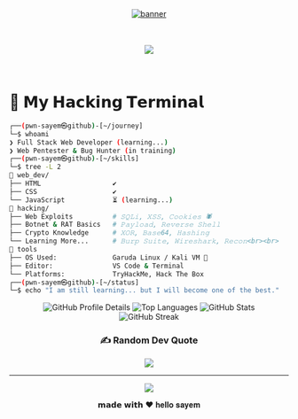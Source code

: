   <!--  Profile Banner start  -->

<div align="center">
  <a href="https://your-portfolio-site.com" target="_blank">
    <img src="./assets/hayimsayem.gif" alt="banner" />
  </a>
</div>
<br><br>
<!-- <div align="center">
  <a href="https://your-portfolio-site.com" target="_blank">
    <img src="https://github.com/pwnsayem/pwnsayem/blob/main/assets/hay%20I%E2%80%99m%20sayem%20%20Q-A1H%20%20.gif?raw=true" alt="Banner">
  </a>
</div>
<br><br> -->

<!--  Profile Banner End  -->
  <!--  animited fonts stert  -->
 <p align="center">
  <img src="https://readme-typing-svg.herokuapp.com?font=Fira+Code&size=50&duration=3000&pause=1000&color=00FF00&center=true&vCenter=true&width=1200&lines=⚡️+I'm+a+Full+Stack+Web+Developer+⚡️;⚡️+I'm+a+Web+Pentester+⚡️;⚡️+I'm+a+Bug+Hunter+⚡️;⚡️+I'm+still+learning...+⚡️" />
</p>
<br>
   <!--  animited fonts end  -->

# 👾 𝗠𝘆 𝗛𝗮𝗰𝗸𝗶𝗻𝗴 𝗧𝗲𝗿𝗺𝗶𝗻𝗮𝗹

```bash
┌──(𝚙𝚠𝚗-𝚜𝚊𝚢𝚎𝚖㉿𝚐𝚒𝚝𝚑𝚞𝚋)-[~/𝚓𝚘𝚞𝚛𝚗𝚎𝚢]
└─$ 𝚠𝚑𝚘𝚊𝚖𝚒
❯ 𝙵𝚞𝚕𝚕 𝚂𝚝𝚊𝚌𝚔 𝚆𝚎𝚋 𝙳𝚎𝚟𝚎𝚕𝚘𝚙𝚎𝚛 (𝚕𝚎𝚊𝚛𝚗𝚒𝚗𝚐...)
❯ 𝚆𝚎𝚋 𝙿𝚎𝚗𝚝𝚎𝚜𝚝𝚎𝚛 & 𝙱𝚞𝚐 𝙷𝚞𝚗𝚝𝚎𝚛 (𝚒𝚗 𝚝𝚛𝚊𝚒𝚗𝚒𝚗𝚐)
┌──(𝚙𝚠𝚗-𝚜𝚊𝚢𝚎𝚖㉿𝚐𝚒𝚝𝚑𝚞𝚋)-[~/𝚜𝚔𝚒𝚕𝚕𝚜]
└─$ 𝚝𝚛𝚎𝚎 -𝙻 2
📁 𝚠𝚎𝚋_𝚍𝚎𝚟/
├── 𝙷𝚃𝙼𝙻                  ✔️
├── 𝙲𝚂𝚂                   ✔️
└── 𝙹𝚊𝚟𝚊𝚂𝚌𝚛𝚒𝚙𝚝            ⏳ (𝚕𝚎𝚊𝚛𝚗𝚒𝚗𝚐...)
📁 𝚑𝚊𝚌𝚔𝚒𝚗𝚐/
├── 𝚆𝚎𝚋 𝙴𝚡𝚙𝚕𝚘𝚒𝚝𝚜          # 𝚂𝚀𝙻𝚒, 𝚇𝚂𝚂, 𝙲𝚘𝚘𝚔𝚒𝚎𝚜 🕷️
├── 𝙱𝚘𝚝𝚗𝚎𝚝 & 𝚁𝙰𝚃 𝙱𝚊𝚜𝚒𝚌𝚜   # 𝙿𝚊𝚢𝚕𝚘𝚊𝚍, 𝚁𝚎𝚟𝚎𝚛𝚜𝚎 𝚂𝚑𝚎𝚕𝚕
├── 𝙲𝚛𝚢𝚙𝚝𝚘 𝙺𝚗𝚘𝚠𝚕𝚎𝚍𝚐𝚎      # 𝚇𝙾𝚁, 𝙱𝚊𝚜𝚎64, 𝙷𝚊𝚜𝚑𝚒𝚗𝚐
└── 𝙻𝚎𝚊𝚛𝚗𝚒𝚗𝚐 𝙼𝚘𝚛𝚎...      # 𝙱𝚞𝚛𝚙 𝚂𝚞𝚒𝚝𝚎, 𝚆𝚒𝚛𝚎𝚜𝚑𝚊𝚛𝚔, 𝚁𝚎𝚌𝚘𝚗<br><br>
📁 𝚝𝚘𝚘𝚕𝚜
├── 𝙾𝚂 𝚄𝚜𝚎𝚍:              𝙶𝚊𝚛𝚞𝚍𝚊 𝙻𝚒𝚗𝚞𝚡 / 𝙺𝚊𝚕𝚒 𝚅𝙼 🐉
├── 𝙴𝚍𝚒𝚝𝚘𝚛:               𝚅𝚂 𝙲𝚘𝚍𝚎 & 𝚃𝚎𝚛𝚖𝚒𝚗𝚊𝚕
└── 𝙿𝚕𝚊𝚝𝚏𝚘𝚛𝚖𝚜:            𝚃𝚛𝚢𝙷𝚊𝚌𝚔𝙼𝚎, 𝙷𝚊𝚌𝚔 𝚃𝚑𝚎 𝙱𝚘𝚡
┌──(𝚙𝚠𝚗-𝚜𝚊𝚢𝚎𝚖㉿𝚐𝚒𝚝𝚑𝚞𝚋)-[~/𝚜𝚝𝚊𝚝𝚞𝚜]
└─$ echo "I am still learning... but I will become one of the best."
```

<div align="center">

<!-- Profile Summary Cards -->
<img src="https://github-profile-summary-cards.vercel.app/api/cards/profile-details?username=hellosayem1&theme=tokyonight" alt="GitHub Profile Details" />
<img src="https://github-profile-summary-cards.vercel.app/api/cards/repos-per-language?username=hellosayem1&theme=tokyonight" alt="Top Languages" />
<img src="https://github-profile-summary-cards.vercel.app/api/cards/stats?username=hellosayem1&theme=tokyonight" alt="GitHub Stats" />
<br>

<!-- GitHub Streak -->
<img src="https://nirzak-streak-stats.vercel.app/?user=hellosayem1&theme=tokyonight&hide_border=true" alt="GitHub Streak" />


<!-- Holopin Board (optional - remove if unused) -->
<!-- 
<a href="https://holopin.io/@pwnsayem">
  <img src="https://holopin.me/pwnsayem" alt="@pwnsayem's Holopin Board" />
</a> 
-->



### ✍️ Random Dev Quote

![](https://quotes-github-readme.vercel.app/api?type=horizontal&theme=dark)

---

[![](https://visitcount.itsvg.in/api?id=pwnsayem&icon=0&color=0)](https://visitcount.itsvg.in)

𝗺𝗮𝗱𝗲 𝘄𝗶𝘁𝗵 ❤️ 𝐡𝐞𝐥𝐥𝐨 𝐬𝐚𝐲𝐞𝐦

</div>

